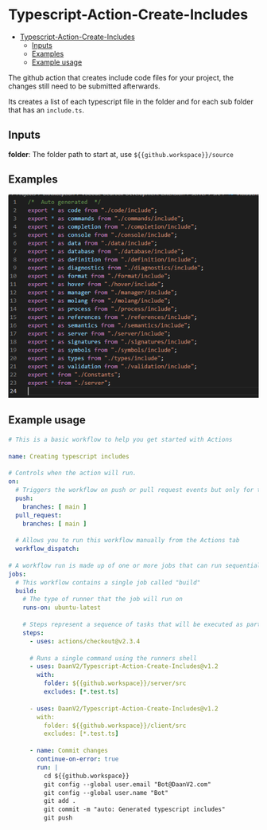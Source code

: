 # Typescript-Action-Create-Includes

- [Typescript-Action-Create-Includes](#typescript-action-create-includes)
  - [Inputs](#inputs)
  - [Examples](#examples)
  - [Example usage](#example-usage)

The github action that creates include code files for your project, the changes still need to be submitted afterwards.

Its creates a list of each typescript file in the folder and for each sub folder that has an `include.ts`.

## Inputs

**folder**:
The folder path to start at, use `${{github.workspace}}/source`

## Examples

![example](https://raw.githubusercontent.com/DaanV2/Typescript-Action-Create-Includes/main/assets/example.PNG)

## Example usage

```yml
# This is a basic workflow to help you get started with Actions

name: Creating typescript includes

# Controls when the action will run. 
on:
  # Triggers the workflow on push or pull request events but only for the master branch
  push:
    branches: [ main ]
  pull_request:
    branches: [ main ]

  # Allows you to run this workflow manually from the Actions tab
  workflow_dispatch:

# A workflow run is made up of one or more jobs that can run sequentially or in parallel
jobs:
  # This workflow contains a single job called "build"
  build:
    # The type of runner that the job will run on
    runs-on: ubuntu-latest

    # Steps represent a sequence of tasks that will be executed as part of the job
    steps:
      - uses: actions/checkout@v2.3.4

      # Runs a single command using the runners shell
      - uses: DaanV2/Typescript-Action-Create-Includes@v1.2
        with: 
          folder: ${{github.workspace}}/server/src
          excludes: [*.test.ts]

      - uses: DaanV2/Typescript-Action-Create-Includes@v1.2
        with: 
          folder: ${{github.workspace}}/client/src
          excludes: [*.test.ts]

      - name: Commit changes
        continue-on-error: true
        run: |
          cd ${{github.workspace}}
          git config --global user.email "Bot@DaanV2.com"
          git config --global user.name "Bot"
          git add .
          git commit -m "auto: Generated typescript includes"
          git push
```


